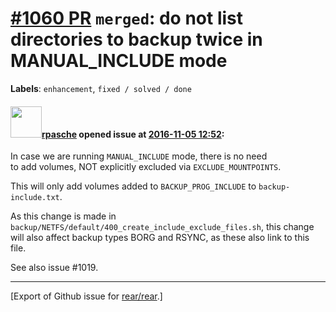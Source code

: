 [\#1060 PR](https://github.com/rear/rear/pull/1060) `merged`: do not list directories to backup twice in MANUAL\_INCLUDE mode
=============================================================================================================================

**Labels**: `enhancement`, `fixed / solved / done`

#### <img src="https://avatars.githubusercontent.com/u/12664472?u=7d93437b713d9a1a67b448b34f2c0a6576a0930e&v=4" width="50">[rpasche](https://github.com/rpasche) opened issue at [2016-11-05 12:52](https://github.com/rear/rear/pull/1060):

In case we are running `MANUAL_INCLUDE` mode, there is no need  
to add volumes, NOT explicitly excluded via `EXCLUDE_MOUNTPOINTS`.

This will only add volumes added to `BACKUP_PROG_INCLUDE` to
`backup-include.txt`.

As this change is made in
`backup/NETFS/default/400_create_include_exclude_files.sh`, this change
will also affect backup types BORG and RSYNC, as these also link to this
file.

See also issue \#1019.

------------------------------------------------------------------------

\[Export of Github issue for
[rear/rear](https://github.com/rear/rear).\]
